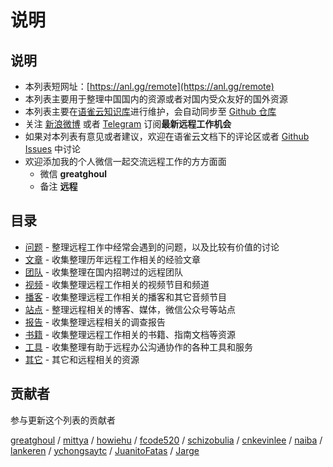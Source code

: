 # 说明

<a name="RIKbw"></a>
## 说明

- 本列表短网址：[https://anl.gg/remote](https://anl.gg/remote)
- 本列表主要用于整理中国国内的资源或者对国内受众友好的国外资源
- 本列表主要在[语雀云知识库](https://www.yuque.com/greatghoul/remote)进行维护，会自动同步至 [Github 仓库](https://github.com/greatghoul/remote)
- 关注 [新浪微博](https://weibo.com/RemoteWorking) 或者 [Telegram](https://t.me/remote_cn) 订阅**最新远程工作机会**
- 如果对本列表有意见或者建议，欢迎在语雀云文档下的评论区或者 [Github Issues](https://github.com/greatghoul/remote/issues) 中讨论
- 欢迎添加我的个人微信一起交流远程工作的方方面面
   - 微信 **greatghoul**
   - 备注 **远程**
<a name="ltVhQ"></a>
## 目录

- [问题](issues) - 整理远程工作中经常会遇到的问题，以及比较有价值的讨论
- [文章](/greatghoul/remote/posts) - 收集整理历年远程工作相关的经验文章
- [团队](/greatghoul/remote/teams) - 收集整理在国内招聘过的远程团队
- [视频](/greatghoul/remote/videos) - 收集整理远程工作相关的视频节目和频道
- [播客](/greatghoul/remote/podcasts) - 收集整理远程工作相关的播客和其它音频节目
- [站点](/greatghoul/remote/sites) - 整理远程相关的博客、媒体，微信公众号等站点
- [报告](/greatghoul/remote/reports) - 收集整理远程相关的调查报告
- [书籍](/greatghoul/remote/books) - 收集整理远程工作相关的书籍、指南文档等资源
- [工具](/greatghoul/remote/tools) - 收集整理有助于远程办公沟通协作的各种工具和服务
- [其它](/greatghoul/remote/others) - 其它和远程相关的资源

<a name="aG0TL"></a>
## 贡献者

参与更新这个列表的贡献者

[greatghoul](https://api.github.com/users/greatghoul) / [mittya](https://api.github.com/users/mittya) / [howiehu](https://api.github.com/users/howiehu) / [fcode520](https://api.github.com/users/fcode520) / [schizobulia](https://api.github.com/users/schizobulia) / [cnkevinlee](https://api.github.com/users/cnkevinlee) / [naiba](https://api.github.com/users/naiba) / [lankeren](https://api.github.com/users/lankeren) / [ychongsaytc](https://api.github.com/users/ychongsaytc) / [JuanitoFatas](https://api.github.com/users/JuanitoFatas) / [Jarge](https://www.yuque.com/jarge) 

